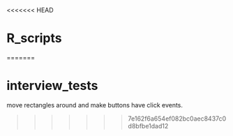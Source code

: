<<<<<<< HEAD
# R_scripts
=======
# interview_tests
move rectangles around and make buttons have click events. 
>>>>>>> 7e162f6a654ef082bc0aec8437c0d8bfbe1dad12
